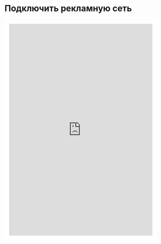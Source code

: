 # Подключить рекламную сеть

<div style="padding: 15px;
         margin: 10px 0;
         background: #FFFFFF;
         border-radius: 10px;
         border: 1px solid var(--yc-color-line-generic);">
      <iframe style="background: #FFFFFF;"
            height="700"
            width="100%"
            frameborder="0"
            src="https://forms.yandex.ru/surveys/2617/?&iframe=1&lang={{ locale }}">
      </iframe>
    </div>